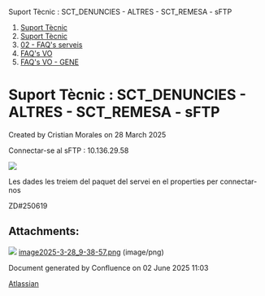 Suport Tècnic : SCT\_DENUNCIES - ALTRES - SCT\_REMESA - sFTP  

1.  [Suport Tècnic](index.md)
2.  [Suport Tècnic](13893782.md)
3.  [02 - FAQ's serveis](26313393.md)
4.  [FAQ's VO](28705575.md)
5.  [FAQ's VO - GENE](28705577.md)

Suport Tècnic : SCT\_DENUNCIES - ALTRES - SCT\_REMESA - sFTP
============================================================

Created by Cristian Morales on 28 March 2025

Connectar-se al sFTP : 10.136.29.58 

![](attachments/128647195/128647196.png)

  

Les dades les treiem del paquet del servei en el properties per connectar-nos

ZD#250619

Attachments:
------------

![](images/icons/bullet_blue.gif) [image2025-3-28\_9-38-57.png](attachments/128647195/128647196.png) (image/png)  

Document generated by Confluence on 02 June 2025 11:03

[Atlassian](http://www.atlassian.com/)